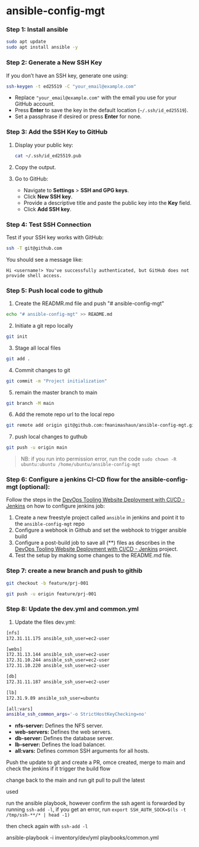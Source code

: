 # ansible-config-mgt
### Step 1: Install ansible
```bash
sudo apt update
sudo apt install ansible -y
```

### Step 2: Generate a New SSH Key
If you don’t have an SSH key, generate one using:
```bash
ssh-keygen -t ed25519 -C "your_email@example.com"
```
- Replace `"your_email@example.com"` with the email you use for your GitHub account.
- Press **Enter** to save the key in the default location (`~/.ssh/id_ed25519`).
- Set a passphrase if desired or press **Enter** for none.

### Step 3: Add the SSH Key to GitHub
1. Display your public key:
   ```bash
   cat ~/.ssh/id_ed25519.pub
   ```
2. Copy the output.

3. Go to GitHub:
   - Navigate to **Settings** > **SSH and GPG keys**.
   - Click **New SSH key**.
   - Provide a descriptive title and paste the public key into the **Key** field.
   - Click **Add SSH key**.

### Step 4: Test SSH Connection
Test if your SSH key works with GitHub:
```bash
ssh -T git@github.com
```
You should see a message like:
```plaintext
Hi <username!> You've successfully authenticated, but GitHub does not provide shell access.
```

### Step 5: Push local code to github
1. Create the READMR.md file and push "# ansible-config-mgt"
```bash
echo "# ansible-config-mgt" >> README.md
```

2. Initiate a git repo locally
```bash
git init
```

3. Stage all local files
```bash
git add .
```

4. Commit changes to git
```bash
git commit -m "Project initialization"
```

5. remain the master branch to main
```bash
git branch -M main
```

6. Add the remote repo url to the local repo
```bash
git remote add origin git@github.com:fmanimashaun/ansible-config-mgt.git
```

7. push local changes to guthub
```bash
git push -u origin main
```

>NB: if you run into permission error, run the code `sudo chown -R ubuntu:ubuntu /home/ubuntu/ansible-config-mgt`

### Step 6: Configure a jenkins CI-CD flow for the ansible-config-mgt (optional):
Follow the steps in the [DevOps Tooling Website Deployment with CI/CD - Jenkins](../Projects_documenration/Tooling_website_deployment_automation_with_continuous_integration-jenkins/README.md) on how to configure jenkins job:
1. Create a new freestyle project called `ansible` in jenkins and point it to the `ansible-config-mgt` repo
2. Configure a webhook in Github and set the webhook to trigger ansible build
3. Configure a post-build job to save all (**) files as describes in the [DevOps Tooling Website Deployment with CI/CD - Jenkins](../Projects_documenration/Tooling_website_deployment_automation_with_continuous_integration-jenkins/README.md) project.
4. Test the setup by making some changes to the README.md file.

### Step 7: create a new branch and push to githib
```bash
git checkout -b feature/prj-001

git push -u origin feature/prj-001
```

### Step 8: Update the dev.yml and common.yml

1. Update the files
dev.yml:
```bash
[nfs]
172.31.11.175 ansible_ssh_user=ec2-user

[webs]
172.31.13.144 ansible_ssh_user=ec2-user
172.31.10.244 ansible_ssh_user=ec2-user
172.31.10.220 ansible_ssh_user=ec2-user

[db]
172.31.11.187 ansible_ssh_user=ec2-user

[lb]
172.31.9.89 ansible_ssh_user=ubuntu

[all:vars]
ansible_ssh_common_args='-o StrictHostKeyChecking=no'
```

- **nfs-server:** Defines the NFS server.
- **web-servers:** Defines the web servers.
- **db-server:** Defines the database server.
- **lb-server:** Defines the load balancer.
- **all:vars:** Defines common SSH arguments for all hosts.

Push the update to git and create a PR, omce created, merge to main and check the jenkins if it trigger the build flow

change back to the main and run git pull to pull the latest

used

run the ansible playbook, however confirm the ssh agent is forwarded by running `ssh-add -l`, if you get an error, run `export SSH_AUTH_SOCK=$(ls -t /tmp/ssh-**/* | head -1)`

then check again with `ssh-add -l`


ansible-playbook -i inventory/dev/yml playbooks/common.yml
